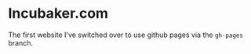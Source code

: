 # Incubaker.com

The first website I've switched over to use github pages via the `gh-pages` branch.